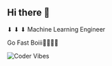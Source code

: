 ## Hi there 👋
⬇       ⬇       ⬇
Machine Learning Engineer

Go Fast Boiii💨💨💨💨

![Coder Vibes](https://media.giphy.com/media/78XCFBGOlS6keY1Bil/giphy.gif)

<!--
**AadhithyaB/AadhithyaB** is a ✨ _special_ ✨ repository because its `README.md` (this file) appears on your GitHub profile.

Here are some ideas to get you started:

- 🔭 I’m currently working on ...
- 🌱 I’m currently learning ...
- 👯 I’m looking to collaborate on ...
- 🤔 I’m looking for help with ...
- 💬 Ask me about ...
- 📫 How to reach me: ...
- 😄 Pronouns: ...
- ⚡ Fun fact: ...
-->

